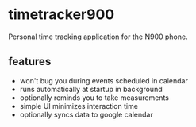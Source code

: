 timetracker900
==============

Personal time tracking application for the N900 phone.

features
--------

* won't bug you during events scheduled in calendar
* runs automatically at startup in background
* optionally reminds you to take measurements
* simple UI minimizes interaction time
* optionally syncs data to google calendar
